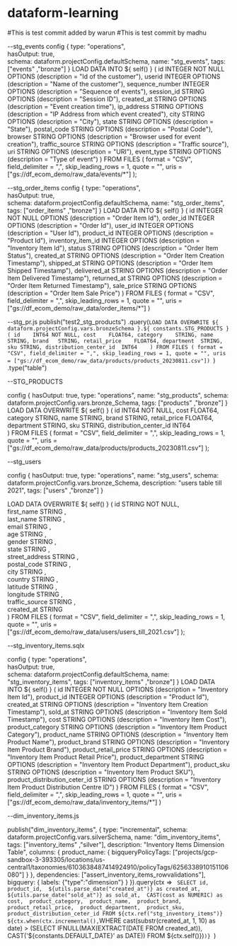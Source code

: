# dataform-learning
#This is test commit added by warun
#This is test commit by madhu





--stg_events
config {
  type: "operations",  
  hasOutput: true,  
  schema: dataform.projectConfig.defaultSchema,
  name: "stg_events",
  tags: ["events" ,"bronze"]
}
LOAD DATA INTO ${ self() }
(
    id INTEGER NOT NULL OPTIONS (description = "Id of the customer"),
    userid INTEGER OPTIONS (description = "Name of the customer"),
    sequence_number INTEGER OPTIONS (description = "Sequence of events"),
    session_id STRING OPTIONS (description = "Session ID"),
    created_at STRING OPTIONS (description = "Event creation time"),
    ip_address STRING OPTIONS (description = "IP Address from which event created"),
    city STRING OPTIONS (description = "City"),
    state STRING OPTIONS (description = "State"),
    postal_code STRING OPTIONS (description = "Postal Code"),
    browser STRING OPTIONS (description = "Browser used for event creation"),
    traffic_source STRING OPTIONS (description = "Traffic source"),
    uri STRING OPTIONS (description = "URI"),
    event_type STRING OPTIONS (description = "Type of event")
)
FROM FILES (
  format = "CSV",
  field_delimiter = ",",
  skip_leading_rows = 1,
  quote = "",
  uris = ["gs://df_ecom_demo/raw_data/events/*"]
);



--stg_order_items
config {
  type: "operations",  
  hasOutput: true,  
  schema: dataform.projectConfig.defaultSchema,
  name: "stg_order_items",
  tags: ["order_items" ,"bronze"]
}
LOAD DATA INTO ${ self() }
(
    id INTEGER NOT NULL OPTIONS (description = "Order Item Id"),
    order_id INTEGER OPTIONS (description = "Order Id"),
    user_id INTEGER OPTIONS (description = "User Id"),
    product_id INTEGER OPTIONS (description = "Product Id"),
    inventory_item_id INTEGER OPTIONS (description = "Inventory Item Id"),
    status STRING OPTIONS (description = "Order Item Status"),
    created_at STRING OPTIONS (description = "Order Item Creation Timestamp"),
    shipped_at STRING OPTIONS (description = "Order Item Shipped Timestamp"),
    delivered_at STRING OPTIONS (description = "Order Item Delivered Timestamp"),
    returned_at STRING OPTIONS (description = "Order Item Returned Timestamp"),
    sale_price STRING OPTIONS (description = "Order Item Sale Price")
)
FROM FILES (
  format = "CSV",
  field_delimiter = ",",
  skip_leading_rows = 1,
  quote = "",
  uris = ["gs://df_ecom_demo/raw_data/order_items/*"]
)


--stg_pr.js
publish("test2_stg_products")
  .query(`LOAD DATA OVERWRITE ${ dataform.projectConfig.vars.bronzeSchema }.${ constants.STG_PRODUCTS }
( id	INT64 NOT NULL,
    cost	FLOAT64,
    category	STRING,
    name	STRING,
    brand	STRING,
    retail_price	FLOAT64,
    department	STRING,
    sku	STRING,
    distribution_center_id	INT64	
)
FROM FILES (
  format = "CSV",
  field_delimiter = ",",
  skip_leading_rows = 1,
  quote = "",
  uris = ["gs://df_ecom_demo/raw_data/products/products_20230811.csv"])
  `) 
  .type("table")



  --STG_PRODUCTS

  config {
  hasOutput: true,
  type: "operations",
  name: "stg_products",
  schema: dataform.projectConfig.vars.bronze_Schema,
  tags: ["products" ,"bronze"]
}
LOAD DATA OVERWRITE ${ self() }
(
    id	INT64 NOT NULL,
    cost	FLOAT64,
    category	STRING,
    name	STRING,
    brand	STRING,
    retail_price	FLOAT64,
    department	STRING,
    sku	STRING,
    distribution_center_id	INT64	
)
FROM FILES (
  format = "CSV",
  field_delimiter = ",",
  skip_leading_rows = 1,
  quote = "",
  uris = ["gs://df_ecom_demo/raw_data/products/products_20230811.csv"]
);


--stg_users

config {
  hasOutput: true,
  type: "operations",
  name: "stg_users",
  schema: dataform.projectConfig.vars.bronze_Schema,
  description: "users table till 2021",
  tags: ["users" ,"bronze"]
}


LOAD DATA OVERWRITE ${ self() }
(
id	STRING	NOT NULL,		
first_name	STRING	,				
last_name	STRING	,			
email	STRING	,		
age	STRING	,			
gender	STRING	,				
state	STRING	,			
street_address	STRING	,				
postal_code	STRING	,		
city	STRING	,	
country	STRING	,				
latitude	STRING	,				
longitude	STRING	,				
traffic_source	STRING	,				
created_at	STRING	
)
FROM FILES (
  format = "CSV",
  field_delimiter = ",",
  skip_leading_rows = 1,
  quote = "",
  uris = ["gs://df_ecom_demo/raw_data/users/users_till_2021.csv"]
);


--stg_inventory_items.sqlx

config {
  type: "operations",  
  hasOutput: true,  
  schema: dataform.projectConfig.defaultSchema,
  name: "stg_inventory_items",
  tags: ["inventory_items" ,"bronze"]
}
LOAD DATA INTO ${ self() }
(
    id INTEGER NOT NULL OPTIONS (description = "Inventory Item Id"),
    product_id INTEGER OPTIONS (description = "Product Id"),
    created_at STRING OPTIONS (description = "Inventory Item Creation Timestamp"),
    sold_at STRING OPTIONS (description = "Inventory Item Sold Timestamp"),
    cost STRING OPTIONS (description = "Inventory Item Cost"),
    product_category STRING OPTIONS (description = "Inventory Item Product Category"),
    product_name STRING OPTIONS (description = "Inventory Item Product Name"),
    product_brand STRING OPTIONS (description = "Inventory Item Product Brand"),
    product_retail_price STRING OPTIONS (description = "Inventory Item Product Retail Price"),
    product_department STRING OPTIONS (description = "Inventory Item Product Department"),
    product_sku STRING OPTIONS (description = "Inventory Item Product SKU"),
    product_distribution_ceter_id STRING OPTIONS (description = "Inventory Item Product Distribution Centre ID")
)
FROM FILES (
  format = "CSV",
  field_delimiter = ",",
  skip_leading_rows = 1,
  quote = "",
  uris = ["gs://df_ecom_demo/raw_data/inventory_items/*"]
)


--dim_inventory_items.js

publish("dim_inventory_items", {
  type: "incremental",
  schema: dataform.projectConfig.vars.silverSchema,
  name: "dim_inventory_items",
  tags: ["inventory_items" ,"silver"],
  description: "Inventory Items Dimension Table",
  columns: {
      product_name: {
        bigqueryPolicyTags: ["projects/gcp-sandbox-3-393305/locations/us-central1/taxonomies/6103638487414924910/policyTags/6256338910151106080"]
      }
    },
  dependencies: ["assert_inventory_items_rowvalidations"],
  bigquery: {
     labels: {"type":"dimension"}
  }
}).query(ctx => `
  SELECT id, 
  product_id, 
  ${utils.parse_date("created_at")} as created_at, 
  ${utils.parse_date("sold_at")} as sold_at, 
  CAST(cost as NUMERIC) as cost, 
  product_category, 
  product_name, 
  product_brand, 
  product_retail_price, 
  product_department, 
  product_sku, 
  product_distribution_ceter_id FROM ${ctx.ref("stg_inventory_items")}
  ${ctx.when(ctx.incremental(),`WHERE cast(substr(created_at, 1, 10) as date) > (SELECT IFNULL(MAX(EXTRACT(DATE FROM created_at)), CAST('${constants.DEFAULT_DATE}' as DATE)) FROM ${ctx.self()})`)}
`)




